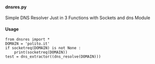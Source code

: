 #### dnsres.py 
Simple DNS Resolver Just in 3 Functions with Sockets and dns Module 
#### Usage 
```
from dnsres import *
DOMAIN = 'polito.it'
if socketreq(DOMAIN) is not None : 
	print(socketreq(DOMAIN))
test = dns_extractor((dns_resolve(DOMAIN)))

```
